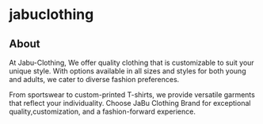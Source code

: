 # jabuclothing

## About

At Jabu-Clothing, We offer quality clothing that is customizable to suit your unique style.
With options available in all sizes and styles for both young and adults, we cater to diverse fashion preferences.

From sportswear to custom-printed T-shirts, we provide versatile garments that reflect your individuality. Choose JaBu Clothing Brand for exceptional quality,customization, and a fashion-forward experience.

